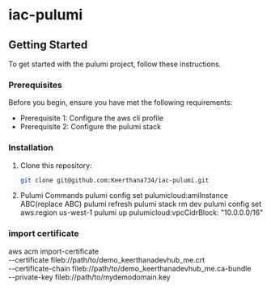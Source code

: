 # iac-pulumi

## Getting Started

To get started with the pulumi project, follow these instructions.

### Prerequisites

Before you begin, ensure you have met the following requirements:

- Prerequisite 1: Configure the aws cli profile
- Prerequisite 2: Configure the pulumi stack

### Installation

1. Clone this repository:

   ```bash
   git clone git@github.com:Keerthana734/iac-pulumi.git
   ```

2. Pulumi Commands
   pulumi config set pulumicloud:amiInstance ABC(replace ABC)
   pulumi refresh
   pulumi stack rm dev
   pulumi config set aws:region us-west-1
   pulumi up
   pulumicloud:vpcCidrBlock: "10.0.0.0/16"

###   import certificate
aws acm import-certificate \
  --certificate fileb://path/to/demo_keerthanadevhub_me.crt \
  --certificate-chain fileb://path/to/demo_keerthanadevhub_me.ca-bundle \
  --private-key fileb://path/to/mydemodomain.key
